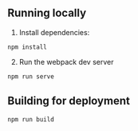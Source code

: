 ## Running locally

1. Install dependencies:

`npm install`

2. Run the webpack dev server

`npm run serve`

## Building for deployment

`npm run build`
